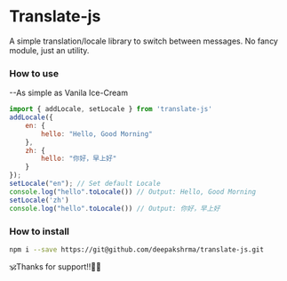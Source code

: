 # Translate-js
A simple translation/locale library to switch between messages. No fancy module, just an utility.
### How to use
--As simple as Vanila Ice-Cream

```js
import { addLocale, setLocale } from 'translate-js'
addLocale({
    en: {
        hello: "Hello, Good Morning"
    },
    zh: {
        hello: "你好，早上好"
    }
});
setLocale("en"); // Set default Locale
console.log("hello".toLocale()) // Output: Hello, Good Morning
setLocale('zh')
console.log("hello".toLocale()) // Output: 你好，早上好
```

### How to install
```bash
npm i --save https://git@github.com/deepakshrma/translate-js.git
```

🕉Thanks for support!!🙏🙏

